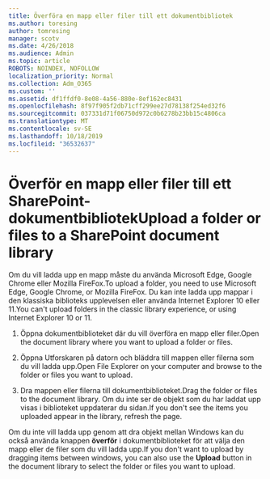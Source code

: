 ```yaml
---
title: Överföra en mapp eller filer till ett dokumentbibliotek
ms.author: toresing
author: tomresing
manager: scotv
ms.date: 4/26/2018
ms.audience: Admin
ms.topic: article
ROBOTS: NOINDEX, NOFOLLOW
localization_priority: Normal
ms.collection: Adm_O365
ms.custom: ''
ms.assetid: df1ffdf0-8e08-4a56-880e-8ef162ec8431
ms.openlocfilehash: 8f97f905f2db71cff299ee27d78138f254ed32f6
ms.sourcegitcommit: 037331d71f06750d972c0b6278b23bb15c4806ca
ms.translationtype: MT
ms.contentlocale: sv-SE
ms.lasthandoff: 10/18/2019
ms.locfileid: "36532637"
---
```

# <a name="upload-a-folder-or-files-to-a-sharepoint-document-library"></a><span data-ttu-id="53ed6-102">Överför en mapp eller filer till ett SharePoint-dokumentbibliotek</span><span class="sxs-lookup"><span data-stu-id="53ed6-102">Upload a folder or files to a SharePoint document library</span></span>

<span data-ttu-id="53ed6-103">Om du vill ladda upp en mapp måste du använda Microsoft Edge, Google Chrome eller Mozilla FireFox.</span><span class="sxs-lookup"><span data-stu-id="53ed6-103">To upload a folder, you need to use Microsoft Edge, Google Chrome, or Mozilla FireFox.</span></span> <span data-ttu-id="53ed6-104">Du kan inte ladda upp mappar i den klassiska biblioteks upplevelsen eller använda Internet Explorer 10 eller 11.</span><span class="sxs-lookup"><span data-stu-id="53ed6-104">You can't upload folders in the classic library experience, or using Internet Explorer 10 or 11.</span></span>
  
1. <span data-ttu-id="53ed6-105">Öppna dokumentbiblioteket där du vill överföra en mapp eller filer.</span><span class="sxs-lookup"><span data-stu-id="53ed6-105">Open the document library where you want to upload a folder or files.</span></span>
    
2. <span data-ttu-id="53ed6-106">Öppna Utforskaren på datorn och bläddra till mappen eller filerna som du vill ladda upp.</span><span class="sxs-lookup"><span data-stu-id="53ed6-106">Open File Explorer on your computer and browse to the folder or files you want to upload.</span></span>
    
3. <span data-ttu-id="53ed6-107">Dra mappen eller filerna till dokumentbiblioteket.</span><span class="sxs-lookup"><span data-stu-id="53ed6-107">Drag the folder or files to the document library.</span></span> <span data-ttu-id="53ed6-108">Om du inte ser de objekt som du har laddat upp visas i biblioteket uppdaterar du sidan.</span><span class="sxs-lookup"><span data-stu-id="53ed6-108">If you don't see the items you uploaded appear in the library, refresh the page.</span></span> 
    
<span data-ttu-id="53ed6-109">Om du inte vill ladda upp genom att dra objekt mellan Windows kan du också använda knappen **överför** i dokumentbiblioteket för att välja den mapp eller de filer som du vill ladda upp.</span><span class="sxs-lookup"><span data-stu-id="53ed6-109">If you don't want to upload by dragging items between windows, you can also use the **Upload** button in the document library to select the folder or files you want to upload.</span></span> 
  

